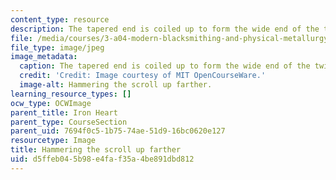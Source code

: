```yaml
---
content_type: resource
description: The tapered end is coiled up to form the wide end of the twisted bar.
file: /media/courses/3-a04-modern-blacksmithing-and-physical-metallurgy-fall-2008/d5ffeb045b98e4faf35a4be891dbd812_119.jpg
file_type: image/jpeg
image_metadata:
  caption: The tapered end is coiled up to form the wide end of the twisted bar.
  credit: 'Credit: Image courtesy of MIT OpenCourseWare.'
  image-alt: Hammering the scroll up farther.
learning_resource_types: []
ocw_type: OCWImage
parent_title: Iron Heart
parent_type: CourseSection
parent_uid: 7694f0c5-1b75-74ae-51d9-16bc0620e127
resourcetype: Image
title: Hammering the scroll up farther
uid: d5ffeb04-5b98-e4fa-f35a-4be891dbd812
---
```

